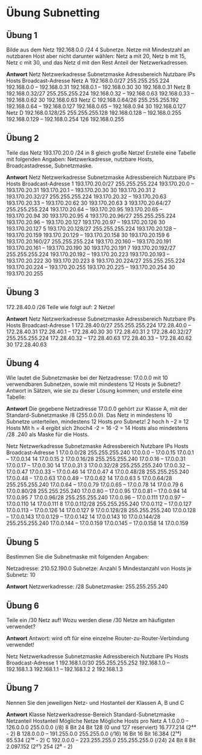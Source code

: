 # Übung Subnetting

## Übung 1

Bilde aus dem Netz 192.168.0.0 /24 4 Subnetze. Netze mit Mindestzahl an nutzbaren Host aber nicht darunter wählen: Netz a mit 20, Netz b mit 15, Netz c mit 30, und das Netz d mit den Rest Anteil der Netzwerkadressen.

**Antwort**
Netz	    Netzwerkadresse	    Subnetzmaske	    Adressbereich	                Nutzbare IPs 	                Hosts    Broadcast-Adresse
Netz A	    192.168.0.0/27	    255.255.255.224	    192.168.0.0 – 192.168.0.31	    192.168.0.1 –   192.168.0.30	30       192.168.0.31
Netz B	    192.168.0.32/27	    255.255.255.224	    192.168.0.32 – 192.168.0.63	    192.168.0.33 –  192.168.0.62	30       192.168.0.63
Netz C	    192.168.0.64/26	    255.255.255.192	    192.168.0.64 – 192.168.0.127 	192.168.0.65 –  192.168.0.94	30       192.168.0.127
Netz D	    192.168.0.128/25	255.255.255.128	    192.168.0.128 – 192.168.0.255	192.168.0.129 – 192.168.0.254	126      192.168.0.255



## Übung 2

Teile das Netz 193.170.20.0 /24 in 8 gleich große Netze! Erstelle eine Tabelle mit folgenden Angaben:
Netzwerkadresse,               nutzbare Hosts,                    Broadcastadresse,              Subnetzmaske.

**Antwort**
Netz	  Netzwerkadresse	  Subnetzmaske	    Adressbereich	                    Nutzbare IPs	                Hosts  Broadcast-Adresse
1	      193.170.20.0/27	  255.255.255.224	193.170.20.0 – 193.170.20.31	    193.170.20.1 – 193.170.20.30	 30    193.170.20.31
2	      193.170.20.32/27	  255.255.255.224	193.170.20.32 – 193.170.20.63	    193.170.20.33 – 193.170.20.62    30    193.170.20.63
3	      193.170.20.64/27	  255.255.255.224	193.170.20.64 – 193.170.20.95	    193.170.20.65 – 193.170.20.94    30    193.170.20.95
4	      193.170.20.96/27	  255.255.255.224	193.170.20.96 – 193.170.20.127	    193.170.20.97 – 193.170.20.126	 30    193.170.20.127
5	      193.170.20.128/27	  255.255.255.224	193.170.20.128 – 193.170.20.159	    193.170.20.129 – 193.170.20.158	 30    193.170.20.159
6	      193.170.20.160/27	  255.255.255.224	193.170.20.160 – 193.170.20.191	    193.170.20.161 – 193.170.20.190	 30    193.170.20.191
7	      193.170.20.192/27	  255.255.255.224	193.170.20.192 – 193.170.20.223	    193.170.20.193 – 193.170.20.222	 30    193.170.20.223
8	      193.170.20.224/27	  255.255.255.224	193.170.20.224 – 193.170.20.255	    193.170.20.225 – 193.170.20.254	 30    193.170.20.255



## Übung 3

172.28.40.0 /26 Teile wie folgt auf: 2 Netze!

**Antwort**
Netz	Netzwerkadresse	    Subnetzmaske	    Adressbereich	                Nutzbare IPs	            Hosts	    Broadcast-Adresse
1	    172.28.40.0/27	    255.255.255.224	    172.28.40.0 – 172.28.40.31	    172.28.40.1 – 172.28.40.30	  30	    172.28.40.31
2	    172.28.40.32/27	    255.255.255.224	    172.28.40.32 – 172.28.40.63	    172.28.40.33 – 172.28.40.62	  30	    172.28.40.63



## Übung 4

Wie lautet die Subnetzmaske bei der Netzadresse: 17.0.0.0 mit 10 verwendbaren Subnetzen, sowie mit mindestens 12 Hosts je Subnetz?
Antwort in Sätzen, wie sie zu dieser Lösung kommen; und erstelle eine Tabelle:

**Antwort**
Die gegebene Netzadresse 17.0.0.0 gehört zur Klasse A, mit der Standard-Subnetzmaske /8 (255.0.0.0).
Das Netz in mindestens 10 Subnetze unterteilen, mindestens 12 Hosts pro Subnetz!
2 hoch h −2 ≥ 12 Hosts
Mit h = 4 ergibt sich 2hoch4 -2 = 16 -2 = 14 Hosts
also mindestens /28 .240 als Maske für die Hosts.

Netz	Netzwerkadresse	    Subnetzmaske	    Adressbereich	            Nutzbare IPs	        Hosts	    Broadcast-Adresse
1	    17.0.0.0/28	        255.255.255.240	    17.0.0.0 – 17.0.0.15	    17.0.0.1 – 17.0.0.14	 14	        17.0.0.15
2	    17.0.0.16/28	    255.255.255.240	    17.0.0.16 – 17.0.0.31	    17.0.0.17 – 17.0.0.30	 14	        17.0.0.31
3	    17.0.0.32/28	    255.255.255.240	    17.0.0.32 – 17.0.0.47	    17.0.0.33 – 17.0.0.46	 14	        17.0.0.47
4	    17.0.0.48/28	    255.255.255.240	    17.0.0.48 – 17.0.0.63	    17.0.0.49 – 17.0.0.62	 14	        17.0.0.63
5	    17.0.0.64/28	    255.255.255.240	    17.0.0.64 – 17.0.0.79	    17.0.0.65 – 17.0.0.78	 14	        17.0.0.79
6	    17.0.0.80/28	    255.255.255.240	    17.0.0.80 – 17.0.0.95	    17.0.0.81 – 17.0.0.94	 14	        17.0.0.95
7	    17.0.0.96/28	    255.255.255.240	    17.0.0.96 – 17.0.0.111	    17.0.0.97 – 17.0.0.110	 14	        17.0.0.111
8	    17.0.0.112/28	    255.255.255.240	    17.0.0.112 – 17.0.0.127	    17.0.0.113 – 17.0.0.126	 14	        17.0.0.127
9	    17.0.0.128/28	    255.255.255.240	    17.0.0.128 – 17.0.0.143	    17.0.0.129 – 17.0.0.142	 14	        17.0.0.143
10	    17.0.0.144/28	    255.255.255.240	    17.0.0.144 – 17.0.0.159	    17.0.0.145 – 17.0.0.158	 14	        17.0.0.159



## Übung 5

Bestimmen Sie die Subnetmaske mit folgenden Angaben:

Netzadresse: 210.52.190.0
Subnetze: Anzahl 5
Mindestanzahl von Hosts je Subnetz: 10

**Antwort**
Netzwerkadresse: /28
Subnetzmaske: 255.255.255.240



## Übung 6

Teile  ein /30 Netz auf!    Wozu werden diese /30 Netze am häufigsten verwendet?
 

**Antwort**
Antwort: wird oft für eine einzelne Router-zu-Router-Verbindung verwendet! 

Netz	Netzwerkadresse	    Subnetzmaske	    Adressbereich	            Nutzbare IPs	            Hosts   Broadcast-Adresse
1	    192.168.1.0/30	    255.255.255.252	    192.168.1.0 – 192.168.1.3	192.168.1.1 – 192.168.1.2	2       192.168.1.3



## Übung 7

Nennen Sie den jeweiligen Netz- und Hostanteil der Klassen A, B und C

**Antwort**
Klasse	Netzwerkadresse-Bereich	    Standard-Subnetzmaske	Netzanteil	Hostanteil	Mögliche Netze	            Mögliche Hosts pro Netz
A	    1.0.0.0 – 126.0.0.0	        255.0.0.0 (/8)	        8 Bit	    24 Bit	    128 (0 und 127 reserviert)	16.777.214 (2⁴⁴ - 2)
B	    128.0.0.0 – 191.255.0.0	    255.255.0.0 (/16)	    16 Bit	    16 Bit	    16.384 (2¹⁴)	            65.534 (2¹⁶ - 2)
C	    192.0.0.0 – 223.255.255.0	255.255.255.0 (/24)	    24 Bit	    8 Bit	    2.097.152 (2²¹)	            254 (2⁸ - 2)
